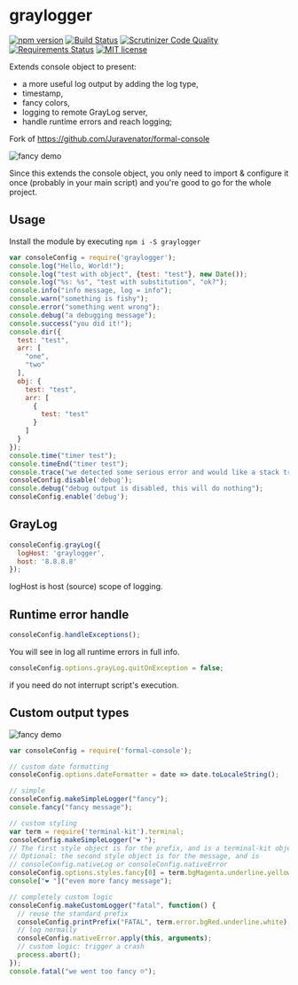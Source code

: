 # graylogger
[![npm version](https://badge.fury.io/js/formal-console.svg)](https://badge.fury.io/js/formal-console)
[![Build Status](https://travis-ci.org/Juravenator/responsive-columns.svg?branch=master)](https://travis-ci.org/Juravenator/responsive-columns)
[![Scrutinizer Code Quality](https://scrutinizer-ci.com/g/Juravenator/formal-console/badges/quality-score.png?b=master)](https://scrutinizer-ci.com/g/Juravenator/formal-console/?branch=master)
[![Requirements Status](https://requires.io/github/Juravenator/formal-console/requirements.svg?branch=master)](https://requires.io/github/Juravenator/formal-console/requirements/?branch=master)
[![MIT license](http://img.shields.io/badge/license-MIT-brightgreen.svg)](http://opensource.org/licenses/MIT)

Extends console object to present:
 - a more useful log output by adding the log type,
 - timestamp,
 - fancy colors,
 - logging to remote GrayLog server,
 - handle runtime errors and reach logging;

Fork of https://github.com/Juravenator/formal-console

![fancy demo](demo.png)

Since this extends the console object, you only need to import & configure it once (probably in your main script) and you're good to go for the whole project.

## Usage

Install the module by executing `npm i -S graylogger`

```js
var consoleConfig = require('graylogger');
console.log("Hello, World!");
console.log("test with object", {test: "test"}, new Date());
console.log("%s: %s", "test with substitution", "ok?");
console.info("info message, log = info");
console.warn("something is fishy");
console.error("something went wrong");
console.debug("a debugging message");
console.success("you did it!");
console.dir({
  test: "test",
  arr: [
    "one",
    "two"
  ],
  obj: {
    test: "test",
    arr: [
      {
        test: "test"
      }
    ]
  }
});
console.time("timer test");
console.timeEnd("timer test");
console.trace("we detected some serious error and would like a stack trace");
consoleConfig.disable('debug');
console.debug("debug output is disabled, this will do nothing");
consoleConfig.enable('debug');
```

## GrayLog

```js
consoleConfig.grayLog({
  logHost: 'graylogger',
  host: '8.8.8.8'
});
```

logHost is host (source) scope of logging.

## Runtime error handle

```js
consoleConfig.handleExceptions();
```

You will see in log all runtime errors in full info.

```js
consoleConfig.options.grayLog.quitOnException = false;
```

if you need do not interrupt script's execution.

## Custom output types

![fancy demo](demo_advanced.png)

```js
var consoleConfig = require('formal-console');

// custom date formatting
consoleConfig.options.dateFormatter = date => date.toLocaleString();

// simple
consoleConfig.makeSimpleLogger("fancy");
console.fancy("fancy message");

// custom styling
var term = require('terminal-kit').terminal;
consoleConfig.makeSimpleLogger("❤️ ");
// The first style object is for the prefix, and is a terminal-kit object
// Optional: the second style object is for the message, and is
// consoleConfig.nativeLog or consoleConfig.nativeError
consoleConfig.options.styles.fancy[0] = term.bgMagenta.underline.yellow;
console["❤️ "]("even more fancy message");

// completely custom logic
consoleConfig.makeCustomLogger("fatal", function() {
  // reuse the standard prefix
  consoleConfig.printPrefix("FATAL", term.error.bgRed.underline.white);
  // log normally
  consoleConfig.nativeError.apply(this, arguments);
  // custom logic: trigger a crash
  process.abort();
});
console.fatal("we went too fancy ☹️");
```
